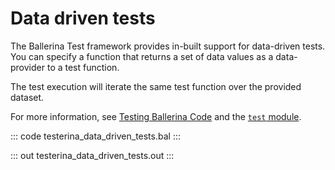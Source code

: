 # Data driven tests

The Ballerina Test framework provides in-built support for data-driven tests. You can specify a function that returns a set of data values as a data-provider to a test function.

The test execution will iterate the same test function over the provided dataset.

For more information, see [Testing Ballerina Code](https://ballerina.io/learn/test-ballerina-code/define-data-driven-tests/) and the [`test` module](https://lib.ballerina.io/ballerina/test/latest/).

::: code testerina_data_driven_tests.bal :::

::: out testerina_data_driven_tests.out :::
